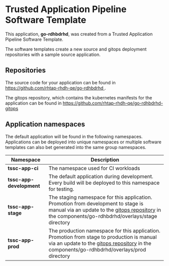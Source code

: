 # Trusted Application Pipeline Software Template

This application, **go-rdhbdrhd**, was created from a Trusted Application Pipeline Software Template.

The software templates create a new source and gitops deployment repositories with a sample source application. 

## Repositories

The source code for your application can be found in [https://github.com/rhtap-rhdh-qe/go-rdhbdrhd ](https://github.com/rhtap-rhdh-qe/go-rdhbdrhd ).
 
The gitops repository, which contains the kubernetes manifests for the application can be found in 
[https://github.com/rhtap-rhdh-qe/go-rdhbdrhd-gitops ](https://github.com/rhtap-rhdh-qe/go-rdhbdrhd-gitops ) 

## Application namespaces 

The default application will be found in the following namespaces. Applications can be deployed into unique namespaces or multiple software templates can also bet generated into the same group namespaces.  

|  Namespace   |  Description   |  
| -------- | -------- |
| **tssc-app-ci** | The namespace used for CI workloads |
| **tssc-app-development** | The default application during development. Every build will be deployed to this namespace for testing. |
| **tssc-app-stage** | The staging namespace for this application. Promotion from development to stage is manual via an update to the [gitops repository](https://github.com/rhtap-rhdh-qe/go-rdhbdrhd-gitops ) in the components/go-rdhbdrhd/overlays/stage directory |
| **tssc-app-prod** | The production namespace for this application. Promotion from stage to production is manual via an update to the [gitops repository](https://github.com/rhtap-rhdh-qe/go-rdhbdrhd-gitops ) in the components/go-rdhbdrhd/overlays/prod directory |